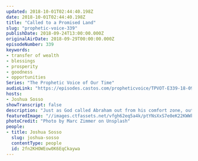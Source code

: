 ```yaml
---
updated: 2018-10-01T02:44:40.198Z
date: 2018-10-01T02:44:40.198Z
title: "Called to a Promised Land"
slug: "prophetic-voice-339"
publishDate: 2018-09-24T13:00:00.000Z
originalAirDate: 2018-09-29T00:00:00.000Z
episodeNumber: 339
keywords:
- transfer of wealth
- blessings
- prosperity
- goodness
- opportunities
Series: "The Prophetic Voice of Our Time"
audioLink: "https://episodes.castos.com/propheticvoice/TPVOT-E339-18-09-29-30-Called-to-a-Promised-Land.mp3"
hosts:
- Joshua Sosso
showTranscript: false
description: "Just as God called Abraham out from his comfort zone, out from his family to a promised land, so we are being called to a promised land. Some of us are being called to the entertainment sector. Some of us are being called to the business sector. Some of us are being called to education. Some of us are being called to science and technology. Some of us are being called to politics. If God has called you there, that’s your promised land."
featuredImage: "//images.ctfassets.net/vfgh62eq5a4k/ptYNsXxS7e0eK22KWWkma/98b3ee01bb654655b142160819e37841/marc-zimmer-785991-unsplash.jpg"
photoCredit: "Photo by Marc Zimmer on Unsplash"
people:
- title: Joshua Sosso
  slug: joshua-sosso
  contentType: people
  id: 2fn2KHOWEow0K6EqCkaywa
---
```

